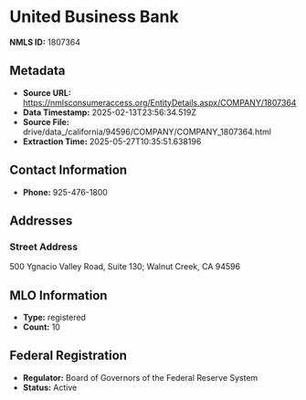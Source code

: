 # United Business Bank

**NMLS ID:** 1807364

## Metadata
- **Source URL:** https://nmlsconsumeraccess.org/EntityDetails.aspx/COMPANY/1807364
- **Data Timestamp:** 2025-02-13T23:56:34.519Z
- **Source File:** drive/data_/california/94596/COMPANY/COMPANY_1807364.html
- **Extraction Time:** 2025-05-27T10:35:51.638196

## Contact Information
- **Phone:** 925-476-1800

## Addresses
### Street Address
500 Ygnacio Valley Road, Suite 130; Walnut Creek, CA 94596

## MLO Information
- **Type:** registered
- **Count:** 10

## Federal Registration
- **Regulator:** Board of Governors of the Federal Reserve System
- **Status:** Active
